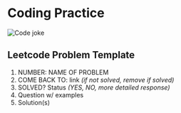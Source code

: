 # Coding Practice

![Code joke](https://img.devrant.com/devrant/rant/r_204721_anPgU.jpg)

## Leetcode Problem Template
1. NUMBER: NAME OF PROBLEM
2. COME BACK TO: link _(if not solved, remove if solved)_
3. SOLVED? Status _(YES, NO, more detailed response)_
4. Question w/ examples
5. Solution(s) 